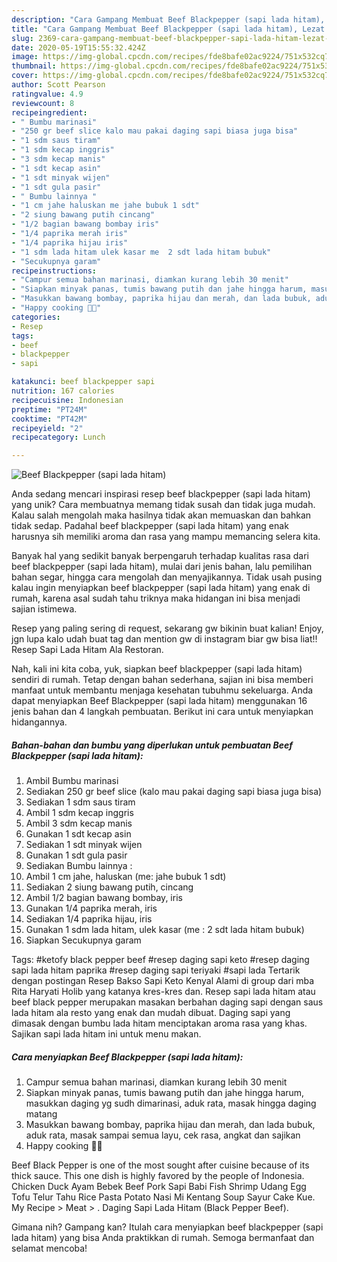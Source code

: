 ```yaml
---
description: "Cara Gampang Membuat Beef Blackpepper (sapi lada hitam), Lezat Sekali"
title: "Cara Gampang Membuat Beef Blackpepper (sapi lada hitam), Lezat Sekali"
slug: 2369-cara-gampang-membuat-beef-blackpepper-sapi-lada-hitam-lezat-sekali
date: 2020-05-19T15:55:32.424Z
image: https://img-global.cpcdn.com/recipes/fde8bafe02ac9224/751x532cq70/beef-blackpepper-sapi-lada-hitam-foto-resep-utama.jpg
thumbnail: https://img-global.cpcdn.com/recipes/fde8bafe02ac9224/751x532cq70/beef-blackpepper-sapi-lada-hitam-foto-resep-utama.jpg
cover: https://img-global.cpcdn.com/recipes/fde8bafe02ac9224/751x532cq70/beef-blackpepper-sapi-lada-hitam-foto-resep-utama.jpg
author: Scott Pearson
ratingvalue: 4.9
reviewcount: 8
recipeingredient:
- " Bumbu marinasi"
- "250 gr beef slice kalo mau pakai daging sapi biasa juga bisa"
- "1 sdm saus tiram"
- "1 sdm kecap inggris"
- "3 sdm kecap manis"
- "1 sdt kecap asin"
- "1 sdt minyak wijen"
- "1 sdt gula pasir"
- " Bumbu lainnya "
- "1 cm jahe haluskan me jahe bubuk 1 sdt"
- "2 siung bawang putih cincang"
- "1/2 bagian bawang bombay iris"
- "1/4 paprika merah iris"
- "1/4 paprika hijau iris"
- "1 sdm lada hitam ulek kasar me  2 sdt lada hitam bubuk"
- "Secukupnya garam"
recipeinstructions:
- "Campur semua bahan marinasi, diamkan kurang lebih 30 menit"
- "Siapkan minyak panas, tumis bawang putih dan jahe hingga harum, masukkan daging yg sudh dimarinasi, aduk rata, masak hingga daging matang"
- "Masukkan bawang bombay, paprika hijau dan merah, dan lada bubuk, aduk rata, masak sampai semua layu, cek rasa, angkat dan sajikan"
- "Happy cooking 🤗🤗"
categories:
- Resep
tags:
- beef
- blackpepper
- sapi

katakunci: beef blackpepper sapi 
nutrition: 167 calories
recipecuisine: Indonesian
preptime: "PT24M"
cooktime: "PT42M"
recipeyield: "2"
recipecategory: Lunch

---
```



![Beef Blackpepper (sapi lada hitam)](https://img-global.cpcdn.com/recipes/fde8bafe02ac9224/751x532cq70/beef-blackpepper-sapi-lada-hitam-foto-resep-utama.jpg)

Anda sedang mencari inspirasi resep beef blackpepper (sapi lada hitam) yang unik? Cara membuatnya memang tidak susah dan tidak juga mudah. Kalau salah mengolah maka hasilnya tidak akan memuaskan dan bahkan tidak sedap. Padahal beef blackpepper (sapi lada hitam) yang enak harusnya sih memiliki aroma dan rasa yang mampu memancing selera kita.

Banyak hal yang sedikit banyak berpengaruh terhadap kualitas rasa dari beef blackpepper (sapi lada hitam), mulai dari jenis bahan, lalu pemilihan bahan segar, hingga cara mengolah dan menyajikannya. Tidak usah pusing kalau ingin menyiapkan beef blackpepper (sapi lada hitam) yang enak di rumah, karena asal sudah tahu triknya maka hidangan ini bisa menjadi sajian istimewa.

Resep yang paling sering di request, sekarang gw bikinin buat kalian! Enjoy, jgn lupa kalo udah buat tag dan mention gw di instagram biar gw bisa liat!! Resep Sapi Lada Hitam Ala Restoran.


Nah, kali ini kita coba, yuk, siapkan beef blackpepper (sapi lada hitam) sendiri di rumah. Tetap dengan bahan sederhana, sajian ini bisa memberi manfaat untuk membantu menjaga kesehatan tubuhmu sekeluarga. Anda dapat menyiapkan Beef Blackpepper (sapi lada hitam) menggunakan 16 jenis bahan dan 4 langkah pembuatan. Berikut ini cara untuk menyiapkan hidangannya.

<!--inarticleads1-->

##### Bahan-bahan dan bumbu yang diperlukan untuk pembuatan Beef Blackpepper (sapi lada hitam):

1. Ambil  Bumbu marinasi
1. Sediakan 250 gr beef slice (kalo mau pakai daging sapi biasa juga bisa)
1. Sediakan 1 sdm saus tiram
1. Ambil 1 sdm kecap inggris
1. Ambil 3 sdm kecap manis
1. Gunakan 1 sdt kecap asin
1. Sediakan 1 sdt minyak wijen
1. Gunakan 1 sdt gula pasir
1. Sediakan  Bumbu lainnya :
1. Ambil 1 cm jahe, haluskan (me: jahe bubuk 1 sdt)
1. Sediakan 2 siung bawang putih, cincang
1. Ambil 1/2 bagian bawang bombay, iris
1. Gunakan 1/4 paprika merah, iris
1. Sediakan 1/4 paprika hijau, iris
1. Gunakan 1 sdm lada hitam, ulek kasar (me : 2 sdt lada hitam bubuk)
1. Siapkan Secukupnya garam


Tags: #ketofy black pepper beef #resep daging sapi keto #resep daging sapi lada hitam paprika #resep daging sapi teriyaki #sapi lada Tertarik dengan postingan Resep Bakso Sapi Keto Kenyal Alami di group dari mba Rita Haryati Holib yang katanya kres-kres dan. Resep sapi lada hitam atau beef black pepper merupakan masakan berbahan daging sapi dengan saus lada hitam ala resto yang enak dan mudah dibuat. Daging sapi yang dimasak dengan bumbu lada hitam menciptakan aroma rasa yang khas. Sajikan sapi lada hitam ini untuk menu makan. 

<!--inarticleads2-->

##### Cara menyiapkan Beef Blackpepper (sapi lada hitam):

1. Campur semua bahan marinasi, diamkan kurang lebih 30 menit
1. Siapkan minyak panas, tumis bawang putih dan jahe hingga harum, masukkan daging yg sudh dimarinasi, aduk rata, masak hingga daging matang
1. Masukkan bawang bombay, paprika hijau dan merah, dan lada bubuk, aduk rata, masak sampai semua layu, cek rasa, angkat dan sajikan
1. Happy cooking 🤗🤗


Beef Black Pepper is one of the most sought after cuisine because of its thick sauce. This one dish is highly favored by the people of Indonesia. Chicken Duck Ayam Bebek Beef Pork Sapi Babi Fish Shrimp Udang Egg Tofu Telur Tahu Rice Pasta Potato Nasi Mi Kentang Soup Sayur Cake Kue. My Recipe‎ &gt; ‎Meat‎ &gt; ‎. Daging Sapi Lada Hitam (Black Pepper Beef). 

Gimana nih? Gampang kan? Itulah cara menyiapkan beef blackpepper (sapi lada hitam) yang bisa Anda praktikkan di rumah. Semoga bermanfaat dan selamat mencoba!
